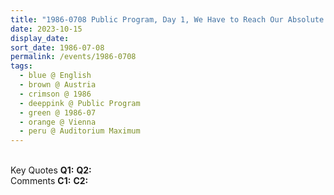 ```yaml
---
title: "1986-0708 Public Program, Day 1, We Have to Reach Our Absolute State, Auditorium Maximum, University, Vienna, Austria"
date: 2023-10-15
display_date: 
sort_date: 1986-07-08
permalink: /events/1986-0708
tags:
  - blue @ English
  - brown @ Austria
  - crimson @ 1986
  - deeppink @ Public Program
  - green @ 1986-07
  - orange @ Vienna
  - peru @ Auditorium Maximum
---
```


<br>

<wave-list>
  <list-title color="DarkSeaGreen" width="55">Key Quotes</list-title>
  <list-item color="BlanchedAlmond" width="280"><b>Q1:</b> <i></i></list-item>
  <list-item color="Lavender" width="280"><b>Q2:</b> <i></i></list-item>
</wave-list>

<br>

<wave-list>
  <list-title color="DarkSeaGreen" width="55">Comments</list-title>
  <list-item color="BlanchedAlmond" width="280"><b>C1:</b> <i></i></list-item>
  <list-item color="Lavender" width="280"><b>C2:</b> <i></i></list-item>
</wave-list>
